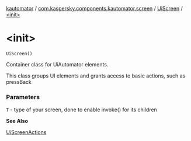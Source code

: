 [kautomator](../../index.md) / [com.kaspersky.components.kautomator.screen](../index.md) / [UiScreen](index.md) / [&lt;init&gt;](./-init-.md)

# &lt;init&gt;

`UiScreen()`

Container class for UiAutomator elements.

This class groups UI elements and grants access to basic actions,
such as pressBack

### Parameters

`T` - type of your screen, done to enable invoke() for its children

**See Also**

[UiScreenActions](../-ui-screen-actions/index.md)

